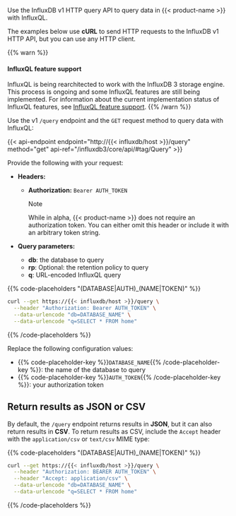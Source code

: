 
Use the InfluxDB v1 HTTP query API to query data in {{< product-name >}}
with InfluxQL.

The examples below use **cURL** to send HTTP requests to the InfluxDB v1 HTTP API,
but you can use any HTTP client.

{{% warn %}}
#### InfluxQL feature support

InfluxQL is being rearchitected to work with the InfluxDB 3 storage engine.
This process is ongoing and some InfluxQL features are still being implemented.
For information about the current implementation status of InfluxQL features,
see [InfluxQL feature support](/influxdb3/core/reference/influxql/feature-support/).
{{% /warn %}}

Use the v1 `/query` endpoint and the `GET` request method to query data with InfluxQL:

{{< api-endpoint endpoint="http://{{< influxdb/host >}}/query" method="get" api-ref="/influxdb3/core/api/#tag/Query" >}}

Provide the following with your request:

- **Headers:**
  - **Authorization:** `Bearer AUTH_TOKEN`

    > [!Note]
    > While in alpha, {{< product-name >}} does not require an authorization
    > token. You can either omit this header or include it with an arbitrary
    > token string.

- **Query parameters:**
  - **db**: the database to query
  - **rp**: Optional: the retention policy to query
  - **q**: URL-encoded InfluxQL query

{{% code-placeholders "(DATABASE|AUTH)_(NAME|TOKEN)" %}}
```sh
curl --get https://{{< influxdb/host >}}/query \
  --header "Authorization: Bearer AUTH_TOKEN" \
  --data-urlencode "db=DATABASE_NAME" \
  --data-urlencode "q=SELECT * FROM home"
```
{{% /code-placeholders %}}

Replace the following configuration values:

- {{% code-placeholder-key %}}`DATABASE_NAME`{{% /code-placeholder-key %}}:
  the name of the database to query
- {{% code-placeholder-key %}}`AUTH_TOKEN`{{% /code-placeholder-key %}}:
  your authorization token

## Return results as JSON or CSV

By default, the `/query` endpoint returns results in **JSON**, but it can also
return results in **CSV**. To return results as CSV, include the `Accept` header
with the `application/csv` or `text/csv` MIME type:

{{% code-placeholders "(DATABASE|AUTH)_(NAME|TOKEN)" %}}
```sh
curl --get https://{{< influxdb/host >}}/query \
  --header "Authorization: BEARER AUTH_TOKEN" \
  --header "Accept: application/csv" \
  --data-urlencode "db=DATABASE_NAME" \
  --data-urlencode "q=SELECT * FROM home"
```
{{% /code-placeholders %}}
